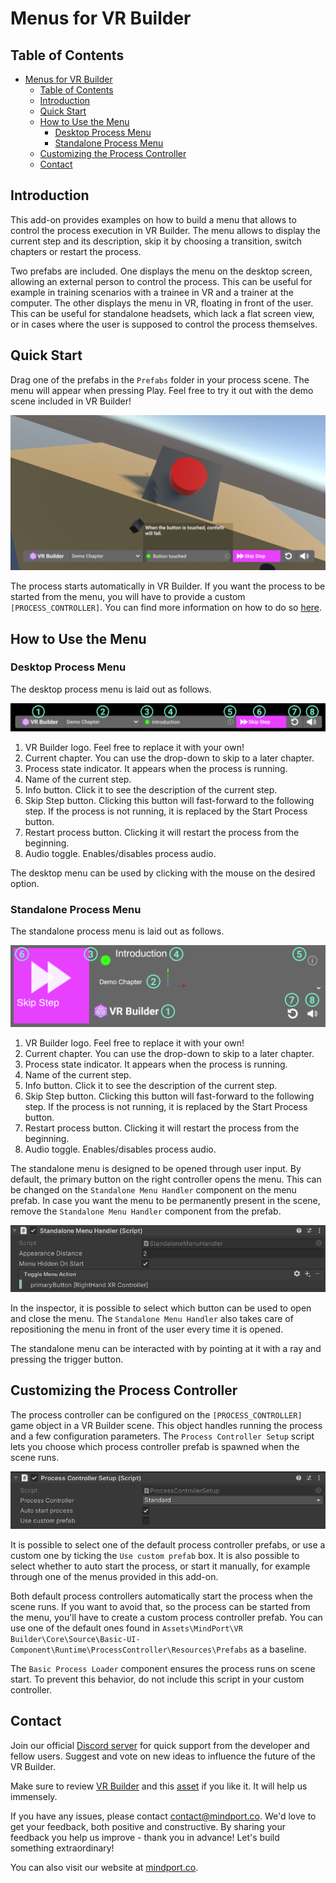 # Menus for VR Builder
## Table of Contents

- [Menus for VR Builder](#menus-for-vr-builder)
  - [Table of Contents](#table-of-contents)
  - [Introduction](#introduction)
  - [Quick Start](#quick-start)
  - [How to Use the Menu](#how-to-use-the-menu)
    - [Desktop Process Menu](#desktop-process-menu)
    - [Standalone Process Menu](#standalone-process-menu)
  - [Customizing the Process Controller](#customizing-the-process-controller)
  - [Contact](#contact)

## Introduction

This add-on provides examples on how to build a menu that allows to control the process execution in VR Builder. The menu allows to display the current step and its description, skip it by choosing a transition, switch chapters or restart the process.

Two prefabs are included. One displays the menu on the desktop screen, allowing an external person to control the process. This can be useful for example in training scenarios with a trainee in VR and a trainer at the computer.
The other displays the menu in VR, floating in front of the user. This can be useful for standalone headsets, which lack a flat screen view, or in cases where the user is supposed to control the process themselves.

## Quick Start

Drag one of the prefabs in the `Prefabs` folder in your process scene. The menu will appear when pressing Play. Feel free to try it out with the demo scene included in VR Builder!

![Demo Scene](images/demo-scene.png)

The process starts automatically in VR Builder. If you want the process to be started from the menu, you will have to provide a custom `[PROCESS_CONTROLLER]`. You can find more information on how to do so [here](#customizing-the-process-controller).

## How to Use the Menu

### Desktop Process Menu

The desktop process menu is laid out as follows.

![Desktop process menu](images/desktop-menu.png)

1. VR Builder logo. Feel free to replace it with your own!
2. Current chapter. You can use the drop-down to skip to a later chapter.
3. Process state indicator. It appears when the process is running.
4. Name of the current step.
5. Info button. Click it to see the description of the current step.
6. Skip Step button. Clicking this button will fast-forward to the following step. If the process is not running, it is replaced by the Start Process button.
7. Restart process button. Clicking it will restart the process from the beginning.
8. Audio toggle. Enables/disables process audio.

The desktop menu can be used by clicking with the mouse on the desired option.

### Standalone Process Menu

The standalone process menu is laid out as follows.

![Standalone process menu](images/standalone-menu.png)

1. VR Builder logo. Feel free to replace it with your own!
2. Current chapter. You can use the drop-down to skip to a later chapter.
3. Process state indicator. It appears when the process is running.
4. Name of the current step.
5. Info button. Click it to see the description of the current step.
6. Skip Step button. Clicking this button will fast-forward to the following step. If the process is not running, it is replaced by the Start Process button.
7. Restart process button. Clicking it will restart the process from the beginning.
8. Audio toggle. Enables/disables process audio.

The standalone menu is designed to be opened through user input. By default, the primary button on the right controller opens the menu. This can be changed on the `Standalone Menu Handler` component on the menu prefab. In case you want the menu to be permanently present in the scene, remove the `Standalone Menu Handler` component from the prefab.

![Standalone Menu Handler](images/standalone-menu-handler.png)

In the inspector, it is possible to select which button can be used to open and close the menu.
The `Standalone Menu Handler` also takes care of repositioning the menu in front of the user every time it is opened.

The standalone menu can be interacted with by pointing at it with a ray and pressing the trigger button.

## Customizing the Process Controller

The process controller can be configured on the `[PROCESS_CONTROLLER]` game object in a VR Builder scene. This object handles running the process and a few configuration parameters. The `Process Controller Setup` script lets you choose which process controller prefab is spawned when the scene runs.

![Process Controller Setup](images/process-controller-setup.png)

It is possible to select one of the default process controller prefabs, or use a custom one by ticking the `Use custom prefab` box. It is also possible to select whether to auto start the process, or start it manually, for example through one of the menus provided in this add-on.

Both default process controllers automatically start the process when the scene runs. If you want to avoid that, so the process can be started from the menu, you'll have to create a custom process controller prefab. You can use one of the default ones found in `Assets\MindPort\VR Builder\Core\Source\Basic-UI-Component\Runtime\ProcessController\Resources\Prefabs` as a baseline.

The `Basic Process Loader` component ensures the process runs on scene start. To prevent this behavior, do not include this script in your custom controller.

## Contact

Join our official [Discord server](http://community.mindport.co) for quick support from the developer and fellow users. Suggest and vote on new ideas to influence the future of the VR Builder.

Make sure to review [VR Builder](https://assetstore.unity.com/packages/tools/visual-scripting/vr-builder-201913) and this [asset](https://u3d.as/2SNh) if you like it. It will help us immensely.

If you have any issues, please contact [contact@mindport.co](mailto:contact@mindport.co). We'd love to get your feedback, both positive and constructive. By sharing your feedback you help us improve - thank you in advance!
Let's build something extraordinary!

You can also visit our website at [mindport.co](http://www.mindport.co).